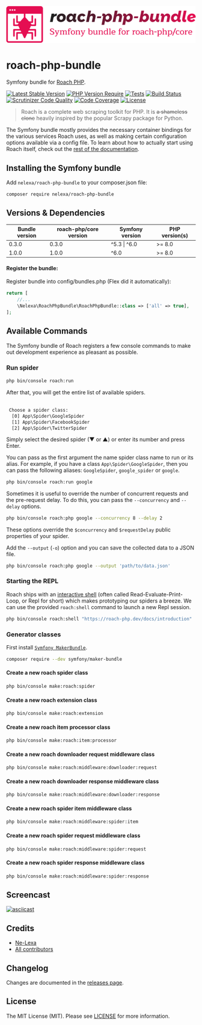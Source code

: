<div align="center"><img src="logo.svg" alt="roach-php-bundle"/></div>

# roach-php-bundle
Symfony bundle for [Roach PHP](https://roach-php.dev).

[![Latest Stable Version](https://poser.pugx.org/nelexa/roach-php-bundle/v)](https://packagist.org/packages/nelexa/roach-php-bundle) [![PHP Version Require](https://poser.pugx.org/nelexa/roach-php-bundle/require/php)](https://packagist.org/packages/nelexa/roach-php-bundle)
[![Tests](https://github.com/Ne-Lexa/roach-php-bundle/actions/workflows/build.yml/badge.svg)](https://github.com/Ne-Lexa/roach-php-bundle/actions/workflows/build.yml)
[![Build Status](https://scrutinizer-ci.com/g/Ne-Lexa/roach-php-bundle/badges/build.png?b=main)](https://scrutinizer-ci.com/g/Ne-Lexa/roach-php-bundle/build-status/main)
[![Scrutinizer Code Quality](https://scrutinizer-ci.com/g/Ne-Lexa/roach-php-bundle/badges/quality-score.png?b=main)](https://scrutinizer-ci.com/g/Ne-Lexa/roach-php-bundle/?branch=main)
[![Code Coverage](https://scrutinizer-ci.com/g/Ne-Lexa/roach-php-bundle/badges/coverage.png?b=main)](https://scrutinizer-ci.com/g/Ne-Lexa/roach-php-bundle/?branch=main)
[![License](https://poser.pugx.org/nelexa/roach-php-bundle/license)](https://packagist.org/packages/nelexa/roach-php-bundle)

> Roach is a complete web scraping toolkit for PHP. It is ~~a shameless clone~~ heavily inspired by the popular Scrapy package for Python.

The Symfony bundle mostly provides the necessary container bindings for the various services Roach uses, as well as making certain configuration options available via a config file. To learn about how to actually start using Roach itself, check out the [rest of the documentation](https://roach-php.dev/docs/spiders).

## Installing the Symfony bundle
Add `nelexa/roach-php-bundle` to your composer.json file:
```bash
composer require nelexa/roach-php-bundle
```

## Versions & Dependencies
| Bundle version | roach-php/core version | Symfony version | PHP version(s) |
|----------------|------------------------|-----------------|----------------|
| 0.3.0          | 0.3.0                  | ^5.3 \| ^6.0    | >= 8.0         |
| 1.0.0          | 1.0.0                  | ^6.0            | >= 8.0         |

#### Register the bundle:
Register bundle into config/bundles.php (Flex did it automatically):
```php
return [
    //...
    \Nelexa\RoachPhpBundle\RoachPhpBundle::class => ['all' => true],
];
```

## Available Commands
The Symfony bundle of Roach registers a few console commands to make out development experience as pleasant as possible.

### Run spider
```bash
php bin/console roach:run
```
After that, you will get the entire list of available spiders.
```text

 Choose a spider class:
  [0] App\Spider\GoogleSpider
  [1] App\Spider\FacebookSpider
  [2] App\Spider\TwitterSpider

```
Simply select the desired spider (▼ or ▲) or enter its number and press Enter.

You can pass as the first argument the name spider class name to run or its alias.
For example, if you have a class `App\Spider\GoogleSpider`, then you can pass the following aliases: `GoogleSpider`, `google_spider` or `google`.
```bash
php bin/console roach:run google
```
Sometimes it is useful to override the number of concurrent requests and the pre-request delay. To do this, you can pass the `--concurrency` and `--delay` options.
```bash
php bin/console roach:php google --concurrency 8 --delay 2
```
These options override the `$concurrency` and `$requestDelay` public properties of your spider.

Add the `--output` (`-o`) option and you can save the collected data to a JSON file.
```bash
php bin/console roach:php google --output 'path/to/data.json'
```

### Starting the REPL

Roach ships with an [interactive shell](https://roach-php.dev/docs/repl) (often called Read-Evaluate-Print-Loop, or Repl for short) which makes prototyping our spiders a breeze. We can use the provided `roach:shell` command to launch a new Repl session.
```bash
php bin/console roach:shell "https://roach-php.dev/docs/introduction"
```

### Generator classes
First install [`Symfony MakerBundle`](https://symfony.com/bundles/SymfonyMakerBundle/current/index.html).
```bash
composer require --dev symfony/maker-bundle
```

#### Create a new roach spider class
```bash
php bin/console make:roach:spider
```

#### Create a new roach extension class
```bash
php bin/console make:roach:extension
```

#### Create a new roach item processor class
```bash
php bin/console make:roach:item:processor
```

#### Create a new roach downloader request middleware class
```bash
php bin/console make:roach:middleware:downloader:request
```

#### Create a new roach downloader response middleware class
```bash
php bin/console make:roach:middleware:downloader:response
```

#### Create a new roach spider item middleware class
```bash
php bin/console make:roach:middleware:spider:item
```

#### Create a new roach spider request middleware class
```bash
php bin/console make:roach:middleware:spider:request
```

#### Create a new roach spider response middleware class
```bash
php bin/console make:roach:middleware:spider:response
```

## Screencast
[![asciicast](https://asciinema.org/a/naGrp60zyNVQakQxV0v0Vnwvc.svg)](https://asciinema.org/a/naGrp60zyNVQakQxV0v0Vnwvc)

## Credits
* [Ne-Lexa](https://github.com/Ne-Lexa)
* [All contributors](https://github.com/Ne-Lexa/roach-php-bundle/graphs/contributors)

## Changelog
Changes are documented in the [releases page](https://github.com/Ne-Lexa/roach-php-bundle/releases).

## License
The MIT License (MIT). Please see [LICENSE](LICENSE) for more information.
